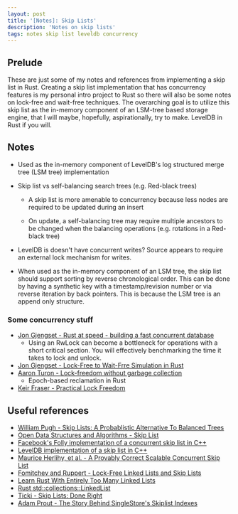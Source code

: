 ```yaml
---
layout: post
title: '[Notes]: Skip Lists'
description: 'Notes on skip lists'
tags: notes skip list leveldb concurrency
---
```


## Prelude

These are just some of my notes and references from implementing a skip list in Rust. Creating a
skip list implementation that has concurrency features is my personal intro project to Rust so there
will also be some notes on lock-free and wait-free techniques. The overarching goal is to utilize
this skip list as the in-memory component of an LSM-tree based storage engine, that I will maybe,
hopefully, aspirationally, try to make. LevelDB in Rust if you will.

## Notes

- Used as the in-memory component of LevelDB's log structured merge tree (LSM tree) implementation

- Skip list vs self-balancing search trees (e.g. Red-black trees)

  - A skip list is more amenable to concurrency because less nodes are required to be updated during
    an insert

  - On update, a self-balancing tree may require multiple ancestors to be changed when the balancing
    operations (e.g. rotations in a Red-black tree)

- LevelDB is doesn't have concurrent writes? Source appears to require an external lock mechanism
  for writes.

- When used as the in-memory component of an LSM tree, the skip list should support sorting by
  reverse chronological order. This can be done by having a synthetic key with a timestamp/revision
  number or via reverse iteration by back pointers. This is because the LSM tree is an append only
  structure.

### Some concurrency stuff

- [Jon Gjengset - Rust at speed - building a fast concurrent database](https://www.youtube.com/watch?v=s19G6n0UjsM)
  - Using an RwLock can become a bottleneck for operations with a short critical section. You will
    effectively benchmarking the time it takes to lock and unlock.
- [Jon Gjengset - Lock-Free to Wait-Frre Simulation in Rust](https://www.youtube.com/watch?v=Bw8-vvtA-E8)
- [Aaron Turon - Lock-freedom without garbage collection](https://aturon.github.io/blog/2015/08/27/epoch/)
  - Epoch-based reclamation in Rust
- [Keir Fraser - Practical Lock Freedom](https://www.cl.cam.ac.uk/techreports/UCAM-CL-TR-579.pdf)

## Useful references

- [William Pugh - Skip Lists: A Probablistic Alternative To Balanced Trees](https://15721.courses.cs.cmu.edu/spring2018/papers/08-oltpindexes1/pugh-skiplists-cacm1990.pdf)
- [Open Data Structures and Algorithms - Skip List](https://opendsa-server.cs.vt.edu/OpenDSA/Books/CS3/html/SkipList.html)
- [Facebook's Folly implementation of a concurrent skip list in C++](https://github.com/facebook/folly/blob/master/folly/ConcurrentSkipList.h)
- [LevelDB implementation of a skip list in C++](https://github.com/google/leveldb/blob/master/db/skiplist.h)
- [Maurice Herlihy, et al. - A Provably Correct Scalable Concurrent Skip List](https://www.cs.tau.ac.il/~shanir/nir-pubs-web/Papers/OPODIS2006-BA.pdf)
- [Fomitchev and Ruppert - Lock-Free Linked Lists and Skip Lists](http://www.cse.yorku.ca/~ruppert/papers/lfll.pdf)
- [Learn Rust With Entirely Too Many Linked Lists](https://rust-unofficial.github.io/too-many-lists/)
- [Rust std::collections::LinkedList](https://github.com/rust-lang/rust/blob/master/library/alloc/src/collections/linked_list.rs)
- [Ticki - Skip Lists: Done Right](http://ticki.github.io/blog/skip-lists-done-right/)
- [Adam Prout - The Story Behind SingleStore's Skiplist Indexes](https://www.singlestore.com/blog/what-is-skiplist-why-skiplist-index-for-memsql/)

